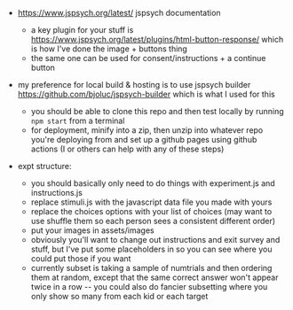 - https://www.jspsych.org/latest/ jspsych documentation

  - a key plugin for your stuff is https://www.jspsych.org/latest/plugins/html-button-response/ which is how I've done the image + buttons thing
  - the same one can be used for consent/instructions + a continue button

- my preference for local build & hosting is to use jspsych builder https://github.com/bjoluc/jspsych-builder which is what I used for this

  - you should be able to clone this repo and then test locally by running `npm start` from a terminal
  - for deployment, minify into a zip, then unzip into whatever repo you're deploying from and set up a github pages using github actions (I or others can help with any of these steps)

- expt structure:
  - you should basically only need to do things with experiment.js and instructions.js
  - replace stimuli.js with the javascript data file you made with yours
  - replace the choices options with your list of choices (may want to use shuffle them so each person sees a consistent different order)
  - put your images in assets/images
  - obviously you'll want to change out instructions and exit survey and stuff, but I've put some placeholders in so you can see where you could put those if you want
  - currently subset is taking a sample of numtrials and then ordering them at random, except that the same correct answer won't appear twice in a row -- you could also do fancier subsetting where you only show so many from each kid or each target
